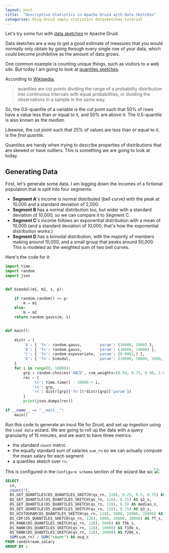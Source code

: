 ```yaml
---
layout: post
title:  "Descriptive Statistics in Apache Druid with Data Sketches"
categories: blog druid imply statistics datasketches tutorial
---
```


Let's try some fun with [data sketches](https://druid.apache.org/docs/latest/development/extensions-core/datasketches-extension.html) in Apache Druid.

Data sketches are a way to get a good estimate of measures that you would normally only obtain by going through every single row of your data, which could become prohibitive as the amount of data grows.

One common example is counting unique things, such as visitors to a web site. But today I am going to look at [quantiles sketches](https://druid.apache.org/docs/latest/development/extensions-core/datasketches-quantiles.html).

According to [Wikipedia](https://en.wikipedia.org/wiki/Quantile),
> quantiles are cut points dividing the range of a probability distribution into continuous intervals with equal probabilities, or dividing the observations in a sample in the same way.

So, the 0.5-quantile of a variable is the cut point such that 50% of rows have a value less than or equal to it, and 50% are above it. The 0.5-quantile is also known as the _median_.

Likewise, the cut point such that 25% of values are less than or equal to it, is the _first quartile_.

Quantiles are handy when trying to describe properties of distributions that are skewed or have outliers. This is something we are going to look at today.

## Generating Data

First, let's generate some data. I am logging down the incomes of a fictional population that is split into four segments:
- **Segment A**'s income is normal distributed (bell curve) with the peak at 10,000 and a standard deviation of 2,000.
- **Segment B** has a normal distribution too, but wider with a standard deviation of 10,000, so we can compare it to Segment C.
- **Segment C**'s income follows an exponential distribution with a mean of 10,000 (and a standard deviation of 10,000, that's how the exponential distribution works.)
- **Segment D** has a bimodal distribution, with the majority of members making around 10,000, and a small group that peaks around 50,000. This is modeled as the weighted sum of two bell curves.

Here's the code for it:

```python
import time
import random
import json


def bimodal(m1, m2, s, p):

    if random.random() <= p:
        m = m1
    else:
        m = m2
    return random.gauss(m, s)


def main():
 
    distr = {
        'A': { 'fn': random.gauss,       'param': (10000, 2000) },
        'B': { 'fn': random.gauss,       'param': (10000, 10000) },
        'C': { 'fn': random.expovariate, 'param': (0.0001,) },
        'D': { 'fn': bimodal,            'param': (10000, 50000, 2000, 0.8) },
    }
    for i in range(0, 10000):
        grp = random.choices('ABCD', cum_weights=(0.50, 0.75, 0.90, 1.00), k=1)[0]
        rec = {
            'tn': time.time() - 10000 + i,
            'cn': grp,
            'rn': distr[grp]['fn'](*distr[grp]['param'])
        }
        print(json.dumps(rec))

if __name__ == "__main__":
    main()
```
Run this code to generate an inout file for Druid, and set up ingestion using the `Load data` wizard. We are going to roll up the data with a query granularity of 15 minutes, and we want to have three metrics:
- the standard `count` metric
- the equally standard sum of salaries `sum_rn` so we can actually compute the mean salary for each segment
- a quantiles sketch over `rn`.

This is configured in the `Configure schema` section of the wizard like so:
![](/assets/)

```sql
SELECT 
  cn, 
  count(*), 
  DS_GET_QUANTILES(DS_QUANTILES_SKETCH(qs_rn, 128), 0.25, 0.5, 0.75) AS quartiles_s,
  DS_GET_QUANTILE(DS_QUANTILES_SKETCH(qs_rn, 128), 0.25) AS q1_s, 
  DS_GET_QUANTILE(DS_QUANTILES_SKETCH(qs_rn, 128), 0.5) AS median_s, 
  DS_GET_QUANTILE(DS_QUANTILES_SKETCH(qs_rn, 128), 0.75) AS q3_s, 
  DS_HISTOGRAM(DS_QUANTILES_SKETCH(qs_rn, 128), 5000, 10000, 20000) AS hi_s,
  DS_CDF(DS_QUANTILES_SKETCH(qs_rn, 128), 5000, 10000, 20000) AS ff_s,
  DS_RANK(DS_QUANTILES_SKETCH(qs_rn, 128), 5000) AS f5k_s,
  DS_RANK(DS_QUANTILES_SKETCH(qs_rn, 128), 10000) AS f10k_s,
  DS_RANK(DS_QUANTILES_SKETCH(qs_rn, 128), 20000) AS f20k_s,
  SUM(sum_rn) / SUM("count") AS avg_s
FROM randstream_salary
GROUP BY 1
```

